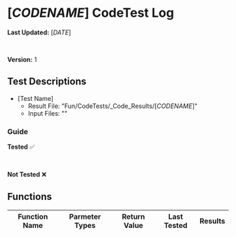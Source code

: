 # [$CODENAME$] CodeTest Log

__Last Updated:__ [$DATE$]

<br />

__Version:__ 1

## Test Descriptions

- [Test Name]
  - Result File: "Fun/CodeTests/_Code_Results/[$CODENAME$]"
  - Input Files: ""

### Guide

__Tested__ :white_check_mark:

<br />

__Not Tested__ :x:

## Functions

|Function Name |Parmeter Types | Return Value | Last Tested | Results |
|---|---|---|---|:---:
